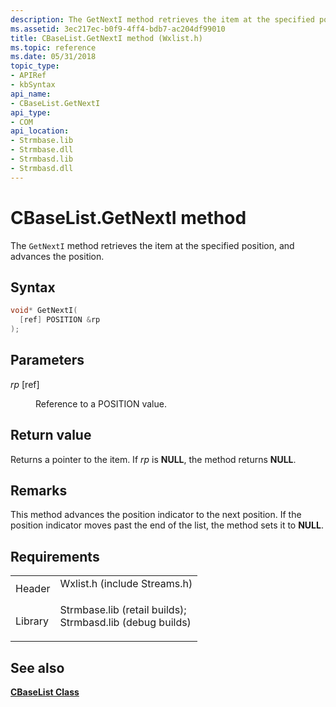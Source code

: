 ```yaml
---
description: The GetNextI method retrieves the item at the specified position, and advances the position.
ms.assetid: 3ec217ec-b0f9-4ff4-bdb7-ac204df99010
title: CBaseList.GetNextI method (Wxlist.h)
ms.topic: reference
ms.date: 05/31/2018
topic_type: 
- APIRef
- kbSyntax
api_name: 
- CBaseList.GetNextI
api_type: 
- COM
api_location: 
- Strmbase.lib
- Strmbase.dll
- Strmbasd.lib
- Strmbasd.dll
---
```


# CBaseList.GetNextI method

The `GetNextI` method retrieves the item at the specified position, and advances the position.

## Syntax


```C++
void* GetNextI(
  [ref] POSITION &rp
);
```



## Parameters

<dl> <dt>

*rp* \[ref\]
</dt> <dd>

Reference to a POSITION value.

</dd> </dl>

## Return value

Returns a pointer to the item. If *rp* is **NULL**, the method returns **NULL**.

## Remarks

This method advances the position indicator to the next position. If the position indicator moves past the end of the list, the method sets it to **NULL**.

## Requirements



|                    |                                                                                                                                                                                            |
|--------------------|--------------------------------------------------------------------------------------------------------------------------------------------------------------------------------------------|
| Header<br/>  | <dl> <dt>Wxlist.h (include Streams.h)</dt> </dl>                                                                                    |
| Library<br/> | <dl> <dt>Strmbase.lib (retail builds); </dt> <dt>Strmbasd.lib (debug builds)</dt> </dl> |



## See also

<dl> <dt>

[**CBaseList Class**](cbaselist.md)
</dt> </dl>

 

 




